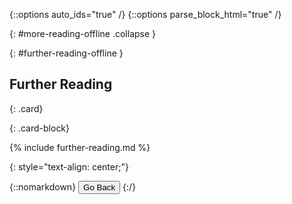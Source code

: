 {::options auto_ids="true" /}
{::options parse_block_html="true" /}

{: #more-reading-offline .collapse }
<div>

{: #further-reading-offline }
## Further Reading

{: .card}
<div>

{: .card-block}
<div>

{% include further-reading.md %}

</div>
</div>
<p></p>

{: style="text-align: center;"}
<div>
  {::nomarkdown}
    <button class="btn btn-outline-primary" type="button" 
      data-toggle="collapse" data-parent="#debug" data-target="#debugging-offline" 
      aria-controls="debugging-offline">Go Back</button>
  {:/}
</div>

</div>